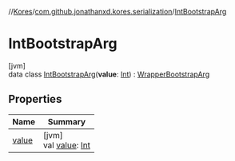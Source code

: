 //[Kores](../../../index.md)/[com.github.jonathanxd.kores.serialization](../index.md)/[IntBootstrapArg](index.md)

# IntBootstrapArg

[jvm]\
data class [IntBootstrapArg](index.md)(**value**: [Int](https://kotlinlang.org/api/latest/jvm/stdlib/kotlin/-int/index.html)) : [WrapperBootstrapArg](../-wrapper-bootstrap-arg/index.md)

## Properties

| Name | Summary |
|---|---|
| [value](value.md) | [jvm]<br>val [value](value.md): [Int](https://kotlinlang.org/api/latest/jvm/stdlib/kotlin/-int/index.html) |

